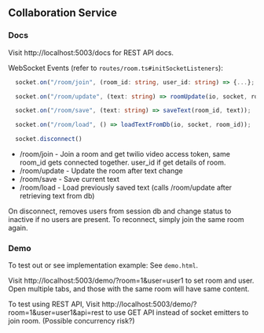 ## Collaboration Service

### Docs

Visit http://localhost:5003/docs for REST API docs.

WebSocket Events (refer to `routes/room.ts#initSocketListeners`):

```typescript
  socket.on("/room/join", (room_id: string, user_id: string) => {...};

  socket.on("/room/update", (text: string) => roomUpdate(io, socket, room_id, text));

  socket.on("/room/save", (text: string) => saveText(room_id, text));

  socket.on("/room/load", () => loadTextFromDb(io, socket, room_id));

  socket.disconnect()
```

- /room/join - Join a room and get twilio video access token, same room_id gets connected together. user_id if get details of room.  
- /room/update - Update the room after text change  
- /room/save - Save current text  
- /room/load - Load previously saved text (calls /room/update after retrieving text from db)  

On disconnect, removes users from session db and change status to inactive if no users are present.
To reconnect, simply join the same room again.

### Demo

To test out or see implementation example: See `demo.html`.

Visit http://localhost:5003/demo/?room=1&user=user1
to set room and user. Open multiple tabs, and those with the same room will have same content.

To test using REST API,
Visit http://localhost:5003/demo/?room=1&user=user1&api=rest
to use GET API instead of socket emitters to join room. (Possible concurrency risk?)
